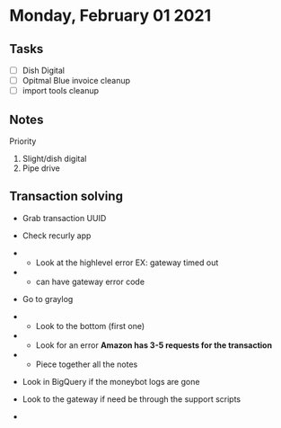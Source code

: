 # Monday, February 01 2021

## Tasks
- [ ] Dish Digital
- [ ] Opitmal Blue invoice cleanup
- [ ] import tools cleanup
## Notes
Priority
1) Slight/dish digital
2) Pipe drive

## Transaction solving
* Grab transaction UUID
* Check recurly app
* * Look at the highlevel error EX: gateway timed out
* * can have gateway error code
* Go to graylog
* * Look to the bottom (first one)
* * Look for an error
**Amazon has 3-5 requests for the transaction**
* * Piece together all the notes
* Look in BigQuery if the moneybot logs are gone
* Look to the gateway if need be through the support scripts

* 